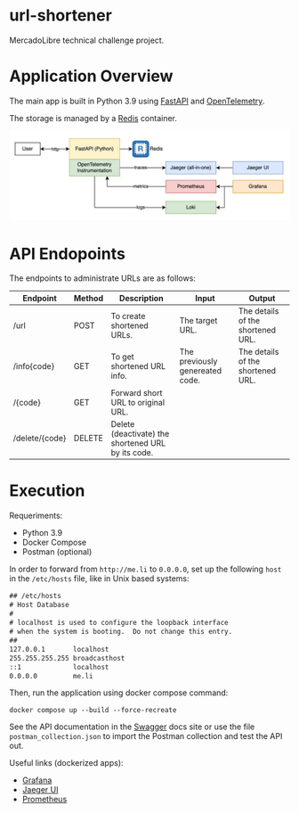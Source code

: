 # url-shortener
MercadoLibre technical challenge project.


# Application Overview

The main app is built in Python 3.9 using [FastAPI](https://fastapi.tiangolo.com/) and [OpenTelemetry](https://opentelemetry.io/).

The storage is managed by a [Redis](https://redis.io) container.

<img title="a title" alt="Alt text" src="./assets/architecture.jpeg">


# API Endopoints

The endpoints to administrate URLs are as follows:

| Endpoint      | Method | Description                                        | Input                           | Output                            |
|---------------|--------|----------------------------------------------------|---------------------------------|-----------------------------------|
| /url          | POST   | To create shortened URLs.                          | The target URL.                 | The details of the shortened URL. |
| /info{code}   | GET    | To get shortened URL info.                         | The previously genereated code. | The details of the shortened URL. |
| /{code}       | GET    | Forward short URL to original URL.                 |                                 |                                   |
| /delete/{code}| DELETE | Delete (deactivate) the shortened URL by its code. |                                 |                                   |


# Execution

Requeriments:
- Python 3.9
- Docker Compose
- Postman (optional)


In order to forward from `http://me.li` to `0.0.0.0`, set up the following `host` in the `/etc/hosts` file, like in Unix based systems:

```console
## /etc/hosts
# Host Database
#
# localhost is used to configure the loopback interface
# when the system is booting.  Do not change this entry.
##
127.0.0.1       localhost
255.255.255.255 broadcasthost
::1             localhost
0.0.0.0         me.li
```

Then, run the application using docker compose command:

```console
docker compose up --build --force-recreate
```

See the API documentation in the [Swagger](http://me.li/docs) docs site or use the file `postman_collection.json` to import the Postman collection and test the API out.

Useful links (dockerized apps):
- [Grafana](http://localhost:3000)
- [Jaeger UI](http://localhost:16686)
- [Prometheus](http://localhost:9090)

